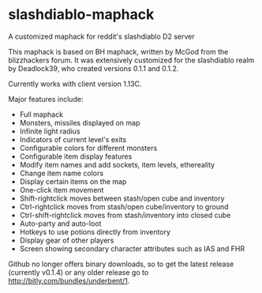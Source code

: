 slashdiablo-maphack
===================

A customized maphack for reddit's slashdiablo D2 server

This maphack is based on BH maphack, written by McGod from the blizzhackers
forum. It was extensively customized for the slashdiablo realm by Deadlock39,
who created versions 0.1.1 and 0.1.2.

Currently works with client version 1.13C.

Major features include:

* Full maphack
 * Monsters, missiles displayed on map
 * Infinite light radius
 * Indicators of current level's exits
 * Configurable colors for different monsters
* Configurable item display features
 * Modify item names and add sockets, item levels, ethereality
 * Change item name colors
 * Display certain items on the map
* One-click item movement
 * Shift-rightclick moves between stash/open cube and inventory
 * Ctrl-rightclick moves from stash/open cube/inventory to ground
 * Ctrl-shift-rightclick moves from stash/inventory into closed cube
* Auto-party and auto-loot
* Hotkeys to use potions directly from inventory
* Display gear of other players
* Screen showing secondary character attributes such as IAS and FHR

Github no longer offers binary downloads, so to get the latest release
(currently v0.1.4) or any older release go to
http://bitly.com/bundles/underbent/1.
